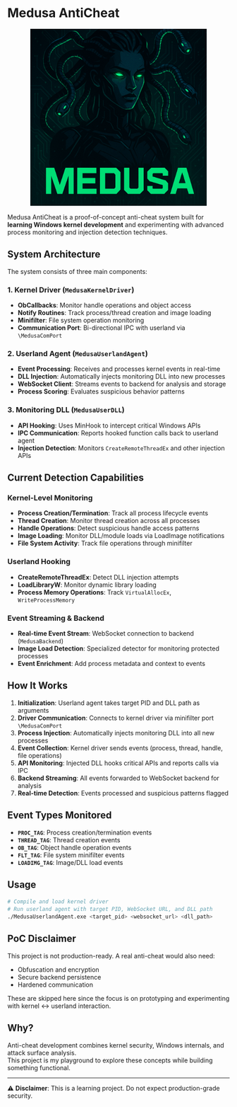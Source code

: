 # Medusa AntiCheat

<p align="center">
  <img src="Medusa.png" alt="Medusa" width="400"/>
</p>

Medusa AntiCheat is a proof-of-concept anti-cheat system built for **learning Windows kernel development** and experimenting with advanced process monitoring and injection detection techniques.

## System Architecture

The system consists of three main components:

### 1. **Kernel Driver** (`MedusaKernelDriver`)
- **ObCallbacks**: Monitor handle operations and object access
- **Notify Routines**: Track process/thread creation and image loading
- **Minifilter**: File system operation monitoring
- **Communication Port**: Bi-directional IPC with userland via `\MedusaComPort`

### 2. **Userland Agent** (`MedusaUserlandAgent`)
- **Event Processing**: Receives and processes kernel events in real-time
- **DLL Injection**: Automatically injects monitoring DLL into new processes
- **WebSocket Client**: Streams events to backend for analysis and storage
- **Process Scoring**: Evaluates suspicious behavior patterns

### 3. **Monitoring DLL** (`MedusaUserDLL`)
- **API Hooking**: Uses MinHook to intercept critical Windows APIs
- **IPC Communication**: Reports hooked function calls back to userland agent
- **Injection Detection**: Monitors `CreateRemoteThreadEx` and other injection APIs

## Current Detection Capabilities

### Kernel-Level Monitoring
- **Process Creation/Termination**: Track all process lifecycle events
- **Thread Creation**: Monitor thread creation across all processes
- **Handle Operations**: Detect suspicious handle access patterns
- **Image Loading**: Monitor DLL/module loads via LoadImage notifications
- **File System Activity**: Track file operations through minifilter

### Userland Hooking
- **CreateRemoteThreadEx**: Detect DLL injection attempts
- **LoadLibraryW**: Monitor dynamic library loading
- **Process Memory Operations**: Track `VirtualAllocEx`, `WriteProcessMemory`

### Event Streaming & Backend
- **Real-time Event Stream**: WebSocket connection to backend (`MedusaBackend`)
- **Image Load Detection**: Specialized detector for monitoring protected processes
- **Event Enrichment**: Add process metadata and context to events

## How It Works

1. **Initialization**: Userland agent takes target PID and DLL path as arguments
2. **Driver Communication**: Connects to kernel driver via minifilter port `\MedusaComPort`
3. **Process Injection**: Automatically injects monitoring DLL into all new processes
4. **Event Collection**: Kernel driver sends events (process, thread, handle, file operations)
5. **API Monitoring**: Injected DLL hooks critical APIs and reports calls via IPC
6. **Backend Streaming**: All events forwarded to WebSocket backend for analysis
7. **Real-time Detection**: Events processed and suspicious patterns flagged

## Event Types Monitored

- **`PROC_TAG`**: Process creation/termination events
- **`THREAD_TAG`**: Thread creation events
- **`OB_TAG`**: Object handle operation events
- **`FLT_TAG`**: File system minifilter events
- **`LOADIMG_TAG`**: Image/DLL load events

## Usage
```bash
# Compile and load kernel driver
# Run userland agent with target PID, WebSocket URL, and DLL path
./MedusaUserlandAgent.exe <target_pid> <websocket_url> <dll_path>
```  

## PoC Disclaimer
This project is not production-ready. A real anti-cheat would also need:
- Obfuscation and encryption
- Secure backend persistence
- Hardened communication

These are skipped here since the focus is on prototyping and experimenting with kernel ↔ userland interaction.

## Why?
Anti-cheat development combines kernel security, Windows internals, and attack surface analysis.  
This project is my playground to explore these concepts while building something functional.

---

⚠️ **Disclaimer**: This is a learning project. Do not expect production-grade security.  
